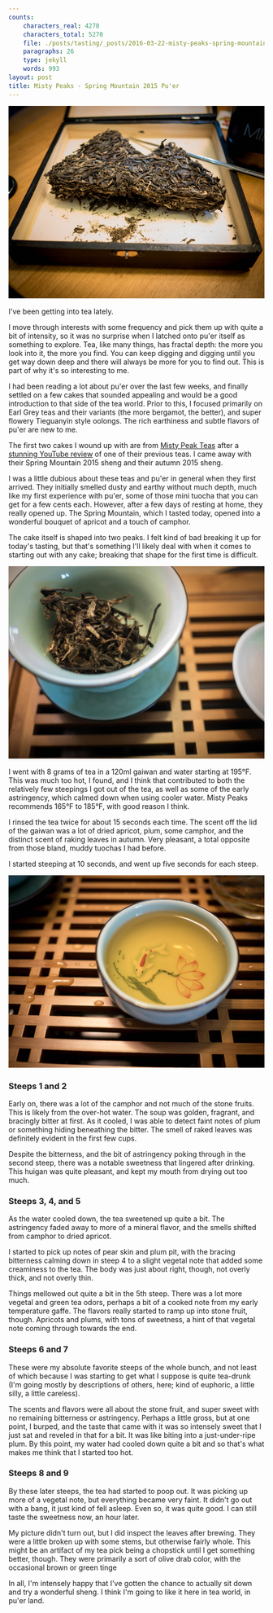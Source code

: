 ```yaml
---
counts:
    characters_real: 4278
    characters_total: 5270
    file: ./posts/tasting/_posts/2016-03-22-misty-peaks-spring-mountain-2015-puer.markdown
    paragraphs: 26
    type: jekyll
    words: 993
layout: post
title: Misty Peaks - Spring Mountain 2015 Pu'er
---
```


![The tea cake itself](/assets/tasting/mp-s15-1.jpg)

I've been getting into tea lately.

I move through interests with some frequency and pick them up with quite a bit of intensity, so it was no surprise when I latched onto pu'er itself as something to explore.  Tea, like many things, has fractal depth: the more you look into it, the more you find.  You can keep digging and digging until you get way down deep and there will always be more for you to find out.  This is part of why it's so interesting to me.

I had been reading a lot about pu'er over the last few weeks, and finally settled on a few cakes that sounded appealing and would be a good introduction to that side of the tea world.  Prior to this, I focused primarily on Earl Grey teas and their variants (the more bergamot, the better), and super flowery Tieguanyin style oolongs.  The rich earthiness and subtle flavors of pu'er are new to me.

The first two cakes I wound up with are from [Misty Peak Teas](http://mistypeakteas.com) after a [stunning YouTube review](https://www.youtube.com/watch?v=Sw_FpIdDTig) of one of their previous teas.  I came away with their Spring Mountain 2015 sheng and their autumn 2015 sheng.  

I was a little dubious about these teas and pu'er in general when they first arrived.  They initially smelled dusty and earthy without much depth, much like my first experience with pu'er, some of those mini tuocha that you can get for a few cents each.  However, after a few days of resting at home, they really opened up.  The Spring Mountain, which I tasted today, opened into a wonderful bouquet of apricot and a touch of camphor.

The cake itself is shaped into two peaks.  I felt kind of bad breaking it up for today's tasting, but that's something I'll likely deal with when it comes to starting out with any cake; breaking that shape for the first time is difficult.

![In the gaiwan](/assets/tasting/mp-s15-2.jpg)

I went with 8 grams of tea in a 120ml gaiwan and water starting at 195&deg;F.  This was much too hot, I found, and I think that contributed to both the relatively few steepings I got out of the tea, as well as some of the early astringency, which calmed down when using cooler water.  Misty Peaks recommends 165&deg;F to 185&deg;F, with good reason I think.

I rinsed the tea twice for about 15 seconds each time.  The scent off the lid of the gaiwan was a lot of dried apricot, plum, some camphor, and the distinct scent of raking leaves in autumn.  Very pleasant, a total opposite from those bland, muddy tuochas I had before.

I started steeping at 10 seconds, and went up five seconds for each steep.

![The soup](/assets/tasting/mp-s15-3.jpg)

### Steeps 1 and 2

Early on, there was a lot of the camphor and not much of the stone fruits.  This is likely from the over-hot water.  The soup was golden, fragrant, and bracingly bitter at first.  As it cooled, I was able to detect faint notes of plum or something hiding beneathing the bitter.  The smell of raked leaves was definitely evident in the first few cups.

Despite the bitterness, and the bit of astringency poking through in the second steep, there was a notable sweetness that lingered after drinking.  This huigan was quite pleasant, and kept my mouth from drying out too much.

### Steeps 3, 4, and 5

As the water cooled down, the tea sweetened up quite a bit.  The astringency faded away to more of a mineral flavor, and the smells shifted from camphor to dried apricot.

I started to pick up notes of pear skin and plum pit, with the bracing bitterness calming down in steep 4 to a slight vegetal note that added some creaminess to the tea.  The body was just about right, though, not overly thick, and not overly thin.

Things mellowed out quite a bit in the 5th steep.  There was a lot more vegetal and green tea odors, perhaps a bit of a cooked note from my early temperature gaffe.  The flavors really started to ramp up into stone fruit, though.  Apricots and plums, with tons of sweetness, a hint of that vegetal note coming through towards the end.

### Steeps 6 and 7

These were my absolute favorite steeps of the whole bunch, and not least of which because I was starting to get what I suppose is quite tea-drunk (I'm going mostly by descriptions of others, here; kind of euphoric, a little silly, a little careless).

The scents and flavors were all about the stone fruit, and super sweet with no remaining bitterness or astringency.  Perhaps a little gross, but at one point, I burped, and the taste that came with it was so intensely sweet that I just sat and reveled in that for a bit.  It was like biting into a just-under-ripe plum.  By this point, my water had cooled down quite a bit and so that's what makes me think that I started too hot.

### Steeps 8 and 9

By these later steeps, the tea had started to poop out.  It was picking up more of a vegetal note, but everything became very faint.  It didn't go out with a bang, it just kind of fell asleep.  Even so, it was quite good.  I can still taste the sweetness now, an hour later.

My picture didn't turn out, but I did inspect the leaves after brewing.  They were a little broken up with some stems, but otherwise fairly whole.  This might be an artifact of my tea pick being a chopstick until I get something better, though.  They were primarily a sort of olive drab color, with the occasional brown or green tinge

In all, I'm intensely happy that I've gotten the chance to actually sit down and try a wonderful sheng.  I think I'm going to like it here in tea world, in pu'er land.
